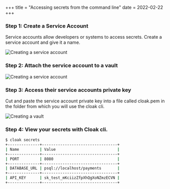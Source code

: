 +++
title = "Accessing secrets from the command line"
date = 2022-02-22
+++

### Step 1: Create a Service Account

Service accounts allow developers or systems to access secrets. Create a service account and give it a name.

![Creating a service account](/developers/create-service-account.png)

### Step 2: Attach the service account to a vault

![Creating a service account](/developers/attach-service-account.png)

### Step 3: Access their service accounts private key

Cut and paste the service account private key into a file called cloak.pem in the folder from which you will use the cloak cli.

![Creating a vault](/developers/show-private-key.png)

### Step 4: View your secrets with Cloak cli.

```sh
$ cloak secrets
+--------------+---------------------------------+
| Name         | Value                           |
+--------------+---------------------------------+
| PORT         | 8080                            |
+--------------+---------------------------------+
| DATABASE_URL | psql://localhost/payments       |
+--------------+---------------------------------+
| API_KEY      | sk_test_mKciizZfpXhQgXoNZmzECVN |
+--------------+---------------------------------+
```